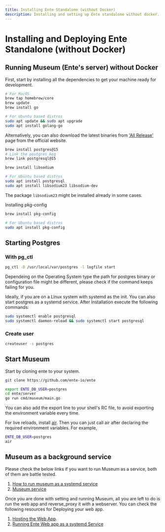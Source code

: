 ```yaml
---
title: Installing Ente Standalone (without Docker)
description: Installing and setting up Ente standalone without docker.
---
```


# Installing and Deploying Ente Standalone (without Docker)

## Running Museum (Ente's server) without Docker

First, start by installing all the dependencies to get your machine ready for
development.

```sh
# For MacOS
brew tap homebrew/core
brew update
brew install go

# For Ubuntu based distros
sudo apt update && sudo apt upgrade
sudo apt install golang-go
```

Alternatively, you can also download the latest binaries from
['All Release'](https://go.dev/dl/) page from the official website.

```sh
brew install postgres@15
# Link the postgres keg
brew link postgresql@15

brew install libsodium

# For Ubuntu based distros
sudo apt install postgresql
sudo apt install libsodium23 libsodium-dev
```

The package `libsodium23` might be installed already in some cases.

Installing pkg-config

```sh
brew install pkg-config

# For Ubuntu based distros
sudo apt install pkg-config
```

## Starting Postgres

### With pg_ctl

```sh
pg_ctl -D /usr/local/var/postgres -l logfile start
```

Dependeing on the Operating System type the path for postgres binary or
configuration file might be different, please check if the command keeps failing
for you.

Ideally, if you are on a Linux system with systemd as the init. You can also
start postgres as a systemd service. After Installation execute the following
commands:

```sh
sudo systemctl enable postgresql
sudo systemctl daemon-reload && sudo systemctl start postgresql
```

### Create user

```sh
createuser -s postgres
```

## Start Museum

Start by cloning ente to your system.

```sh
git clone https://github.com/ente-io/ente
```

```sh
export ENTE_DB_USER=postgres
cd ente/server
go run cmd/museum/main.go
```

You can also add the export line to your shell's RC file, to avoid exporting the
environment variable every time.

For live reloads, install [air](https://github.com/air-verse/air#installation).
Then you can just call air after declaring the required environment variables.
For example,

```sh
ENTE_DB_USER=postgres
air
```

## Museum as a background service

Please check the below links if you want to run Museum as a service, both of
them are battle tested.

1. [How to run museum as a systemd service](https://gist.github.com/mngshm/a0edb097c91d1dc45aeed755af310323)
2. [Museum.service](https://github.com/ente-io/ente/blob/23e678889189157ecc389c258267685934b83631/server/scripts/deploy/museum.service#L4)

Once you are done with setting and running Museum, all you are left to do is run
the web app and reverse_proxy it with a webserver. You can check the following
resources for Deploying your web app.

1. [Hosting the Web App](https://help.ente.io/self-hosting/guides/web-app).
2. [Running Ente Web app as a systemd Service](https://gist.github.com/mngshm/72e32bd483c2129621ed0d74412492fd)

